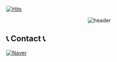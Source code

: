 [![Hits](https://hits.seeyoufarm.com/api/count/incr/badge.svg?url=https%3A%2F%2Fgithub.com%2FYuHaRee%2Fhit-counter)](https://hits.seeyoufarm.com)

<div align="center">
  <img src="https://capsule-render.vercel.app/api?type=waving&color=gradient&height=200&section=header&text=YuHu's%20GitHub&fontSize=90" alt="header">
</div>


## 📞 Contact 📞
[![Naver](https://img.shields.io/badge/Naver-03C75A?style=for-the-badge&logo=naver&logoColor=white)](mailto:paekrng7@naver.com)

<!--
## 🛠️ Once I've used 🛠️

### Language
![Java Badge](https://img.shields.io/badge/-Java-007396?style=flat&logo=java&logoColor=white)
![JavaScript Badge](https://img.shields.io/badge/-JavaScript-F7DF1E?style=flat&logo=javascript&logoColor=black)


### Database
![MySQL Badge](https://img.shields.io/badge/-MySQL-4479A1?style=flat&logo=mysql&logoColor=white)
![MariaDB Badge](https://img.shields.io/badge/-MariaDB-003545?style=flat&logo=mariadb&logoColor=white)
![MSSQL Badge](https://img.shields.io/badge/-Microsoft%20SQL%20Server-CC2927?style=flat&logo=microsoft-sql-server&logoColor=white)
![DynamoDB Badge](https://img.shields.io/badge/-DynamoDB-4053D6?style=flat&logo=amazon-dynamodb&logoColor=white)

### Storage
![AWS S3 Badge](https://img.shields.io/badge/-AWS%20S3-569A31?style=flat&logo=amazon-s3&logoColor=white)

### Compute Engine
![AWS EC2 Badge](https://img.shields.io/badge/-AWS%20EC2-FF9900?style=flat&logo=amazon-ec2&logoColor=white)
![AWS Lambda Badge](https://img.shields.io/badge/-AWS%20Lambda-FF9900?style=flat&logo=aws-lambda&logoColor=white)
![Apache Tomcat Badge](https://img.shields.io/badge/-Apache%20Tomcat-F8DC75?style=flat&logo=apache-tomcat&logoColor=black)
![Linux Badge](https://img.shields.io/badge/-Linux-FCC624?style=flat&logo=linux&logoColor=black)

### Load Balancers
![AWS ELB Badge](https://img.shields.io/badge/-AWS%20ELB-FF9900?style=flat&logo=amazon-aws&logoColor=white)

### Development Tools
![IntelliJ IDEA Badge](https://img.shields.io/badge/-IntelliJ%20IDEA-000000?style=flat&logo=intellij-idea&logoColor=white)
![Visual Studio Code Badge](https://img.shields.io/badge/-Visual%20Studio%20Code-007ACC?style=flat&logo=visual-studio-code&logoColor=white)
![DBeaver Badge](https://img.shields.io/badge/-DBeaver-1D2C4C?style=flat&logo=dbeaver&logoColor=white)
![SQL Developer Badge](https://img.shields.io/badge/-SQL%20Developer-F80000?style=flat&logo=oracle&logoColor=white)
![Eclipse Badge](https://img.shields.io/badge/-Eclipse%20IDE-2C2255?style=flat&logo=eclipse-ide&logoColor=white)
![ERD Cloud Badge](https://img.shields.io/badge/-ERD%20Cloud-FF4500?style=flat&logo=cloud&logoColor=white)

### Framework
![Spring Badge](https://img.shields.io/badge/-Spring-6DB33F?style=flat&logo=spring&logoColor=white)

### Frontend
![HTML5 Badge](https://img.shields.io/badge/-HTML5-E34F26?style=flat&logo=html5&logoColor=white)
![CSS Badge](https://img.shields.io/badge/-CSS3-1572B6?style=flat&logo=css3)
![AJAX Badge](https://img.shields.io/badge/-AJAX-0055FF?style=flat&logo=javascript&logoColor=white)
![Bootstrap Badge](https://img.shields.io/badge/-Bootstrap-563D7C?style=flat&logo=bootstrap&logoColor=white)
![jQuery Badge](https://img.shields.io/badge/-jQuery-0769AD?style=flat&logo=jquery&logoColor=white)

### Version Control
![GitHub Badge](https://img.shields.io/badge/-GitHub-181717?style=flat&logo=github&logoColor=white)

### Communication
![Notion Badge](https://img.shields.io/badge/-Notion-000000?style=flat&logo=notion&logoColor=white)
![Miro Badge](https://img.shields.io/badge/-Miro-050038?style=flat&logo=miro&logoColor=yellow)
![Slack Badge](https://img.shields.io/badge/-Slack-4A154B?style=flat&logo=slack&logoColor=white)
![KakaoTalk Badge](https://img.shields.io/badge/-KakaoTalk-FFEB00?style=flat&logo=kakaotalk&logoColor=black)
![MetroRetro Badge](https://img.shields.io/badge/MetroRetro-2E2E2E?style=flat&logo=retroarch&logoColor=white)

### Testing Environment
![Locust Badge](https://img.shields.io/badge/-Locust-57A143?style=flat&logo=locust&logoColor=white)

### Monitoring and APM
![Elastic APM Badge](https://img.shields.io/badge/-Elastic%20APM-005571?style=flat&logo=elastic&logoColor=white)

### Design Tools
![Photoshop Badge](https://img.shields.io/badge/-Photoshop-31A8FF?style=flat&logo=adobe-photoshop&logoColor=white)
![Illustrator Badge](https://img.shields.io/badge/-Illustrator-FF9A00?style=flat&logo=adobe-illustrator&logoColor=white)

---

<br>
<p align="center">
  <a href="https://github.com/YuHaRee">
    <img src="https://github-readme-stats.vercel.app/api?username=YuHaRee&show_icons=true&theme=tokyonight" alt="YuHaRee's GitHub stats" style="height:150px"/>
  </a>
  <a href="https://github.com/YuHaRee">
    <img src="https://github-readme-stats.vercel.app/api/top-langs/?username=YuHaRee&layout=compact&theme=tokyonight" style="height:150px"/>
  </a>
</p>


<!-- ![YuHu's GitHub stats](https://github-readme-stats.vercel.app/api?username=YuHaRee&show_icons=true&theme=tokyonight) -->
<!-- ![Top Langs](https://github-readme-stats.vercel.app/api/top-langs/?username=YuHaRee&layout=compact&theme=tokyonight) -->

<!--
<br><br><br>

## 💻 DEV's log 💻
[![Portfolio](https://img.shields.io/badge/Portfolio-007BFF?style=flat&logo=portfolio&logoColor=white)](http://paekrng3.co.kr)
[![Wiki - Home](https://img.shields.io/badge/Wiki-Home-blue)](https://github.com/YuHaRee/Camp_us/wiki)

-->
